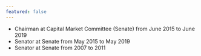 ```yaml
---
featured: false
---
```

* Chairman at Capital Market Committee (Senate) from June 2015 to June 2019
* Senator at Senate from May 2015 to May 2019
* Senator at Senate from 2007 to 2011


